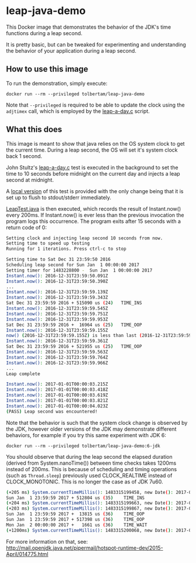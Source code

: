 # leap-java-demo

This Docker image that demonstrates the behavior of the JDK's time functions during a leap second.

It is pretty basic, but can be tweaked for experimenting and understanding the behavior of your application during a leap second.

## How to use this image

To run the demonstration, simply execute:

```
docker run --rm --privileged tolbertam/leap-java-demo
```

Note that `--privileged` is required to be able to update the clock using the `adjtimex` call, which is employed by the [leap-a-day.c][leap-a-day] script.

## What this does

This image is meant to show that java relies on the OS system clock to get the current time.  During a leap second, the OS will set it's system clock back 1 second.

John Stultz's [leap-a-day.c][leap-a-day] test is executed in the background to set the time to 10 seconds before midnight on the current day and injects a leap second at midnight.

A [local version](/leap-a-day.c#L188-L190) of this test is provided with the only change being that it is set up to flush to stdout/stderr immediately.

[LeapTest.java](/LeapTest.java) is then executed, which records the result of Instant.now() every 200ms.  If Instant.now() is ever less than the previous invocation the program logs this occurrence.  The program exits after 15 seconds with a return code of 0:

```sh
Setting clock and injecting leap second 10 seconds from now.
Setting time to speed up testing
Running for 1 iterations. Press ctrl-c to stop

Setting time to Sat Dec 31 23:59:50 2016
Scheduling leap second for Sun Jan  1 00:00:00 2017
Setting timer for 1483228800 -  Sun Jan  1 00:00:00 2017
Instant.now(): 2016-12-31T23:59:50.091Z
Instant.now(): 2016-12-31T23:59:50.390Z
...
Instant.now(): 2016-12-31T23:59:59.139Z
Instant.now(): 2016-12-31T23:59:59.343Z
Sat Dec 31 23:59:59 2016 + 515090 us (24)   TIME_INS
Instant.now(): 2016-12-31T23:59:59.545Z
Instant.now(): 2016-12-31T23:59:59.751Z
Instant.now(): 2016-12-31T23:59:59.953Z
Sat Dec 31 23:59:59 2016 +  16964 us (25)   TIME_OOP
Instant.now(): 2016-12-31T23:59:59.155Z
now() (2016-12-31T23:59:59.155Z) is less than last (2016-12-31T23:59:59.953Z), leap second must have been encountered. <--
Instant.now(): 2016-12-31T23:59:59.361Z
Sat Dec 31 23:59:59 2016 + 521955 us (25)   TIME_OOP
Instant.now(): 2016-12-31T23:59:59.563Z
Instant.now(): 2016-12-31T23:59:59.764Z
Instant.now(): 2016-12-31T23:59:59.966Z
...
Leap complete

Instant.now(): 2017-01-01T00:00:03.215Z
Instant.now(): 2017-01-01T00:00:03.418Z
Instant.now(): 2017-01-01T00:00:03.619Z
Instant.now(): 2017-01-01T00:00:03.821Z
Instant.now(): 2017-01-01T00:00:04.023Z
(PASS) Leap second was encountered!
```

Note that the behavior is such that the system clock change is observed by the JDK, however older versions of the JDK may demonstrate different behaviors, for example if you try this same experiment with JDK 6:

```
docker run --rm --privileged tolbertam/leap-java-demo:6-jdk
```

You should observe that during the leap second the elapsed duration (derived from System.nanoTime()) between time checks takes 1200ms instead of 200ms.  This is because of scheduling and timing operations (such as `Thread.sleep`) previously used CLOCK\_REALTIME instead of CLOCK\_MONOTONIC.  This is no longer the case as of JDK 7u60.

```sh
(+205 ms) System.currentTimeMillis(): 1483315199458, new Date(): 2017-01-01 23:59:59,458
Sun Jan  1 23:59:59 2017 + 512804 us (35)    TIME_INS
(+204 ms) System.currentTimeMillis(): 1483315199663, new Date(): 2017-01-01 23:59:59,663
(+203 ms) System.currentTimeMillis(): 1483315199867, new Date(): 2017-01-01 23:59:59,867
Sun Jan  1 23:59:59 2017 +  13815 us (36)    TIME_OOP
Sun Jan  1 23:59:59 2017 + 517398 us (36)    TIME_OOP
Mon Jan  2 00:00:00 2017 +   1661 us (36)    TIME_WAIT
(+1200ms) System.currentTimeMillis(): 1483315200068, new Date(): 2017-01-02 00:00:00,068
```

For more information on that, see: http://mail.openjdk.java.net/pipermail/hotspot-runtime-dev/2015-April/014775.html

[leap-a-day]: https://github.com/johnstultz-work/timetests/blob/master/leap-a-day.c
